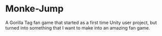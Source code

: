 # Monke-Jump
A Gorilla Tag fan game that started as a first time Unity user project, but turned into something that I want to make into an amazing fan game.
